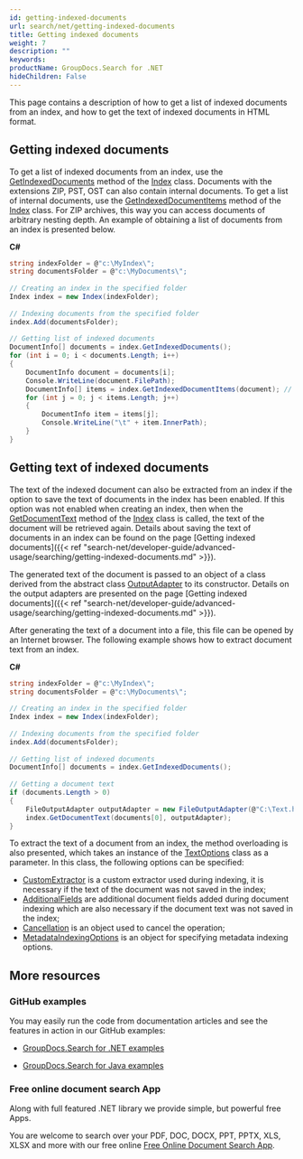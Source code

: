 ```yaml
---
id: getting-indexed-documents
url: search/net/getting-indexed-documents
title: Getting indexed documents
weight: 7
description: ""
keywords: 
productName: GroupDocs.Search for .NET
hideChildren: False
---
```

This page contains a description of how to get a list of indexed documents from an index, and how to get the text of indexed documents in HTML format.

## Getting indexed documents

To get a list of indexed documents from an index, use the [GetIndexedDocuments](https://apireference.groupdocs.com/net/search/groupdocs.search/index/methods/getindexeddocuments) method of the [Index](https://apireference.groupdocs.com/net/search/groupdocs.search/index) class. Documents with the extensions ZIP, PST, OST can also contain internal documents. To get a list of internal documents, use the [GetIndexedDocumentItems](https://apireference.groupdocs.com/net/search/groupdocs.search/index/methods/getindexeddocumentitems) method of the [Index](https://apireference.groupdocs.com/net/search/groupdocs.search/index) class. For ZIP archives, this way you can access documents of arbitrary nesting depth. An example of obtaining a list of documents from an index is presented below.

**C#**

```csharp
string indexFolder = @"c:\MyIndex\";
string documentsFolder = @"c:\MyDocuments\";
 
// Creating an index in the specified folder
Index index = new Index(indexFolder);
 
// Indexing documents from the specified folder
index.Add(documentsFolder);
 
// Getting list of indexed documents
DocumentInfo[] documents = index.GetIndexedDocuments();
for (int i = 0; i < documents.Length; i++)
{
    DocumentInfo document = documents[i];
    Console.WriteLine(document.FilePath);
    DocumentInfo[] items = index.GetIndexedDocumentItems(document); // Getting list of document items
    for (int j = 0; j < items.Length; j++)
    {
        DocumentInfo item = items[j];
        Console.WriteLine("\t" + item.InnerPath);
    }
}
```

## Getting text of indexed documents

The text of the indexed document can also be extracted from an index if the option to save the text of documents in the index has been enabled. If this option was not enabled when creating an index, then when the [GetDocumentText](https://apireference.groupdocs.com/net/search/groupdocs.search/index/methods/getdocumenttext/index) method of the [Index](https://apireference.groupdocs.com/net/search/groupdocs.search/index) class is called, the text of the document will be retrieved again. Details about saving the text of documents in an index can be found on the page [Getting indexed documents]({{< ref "search-net/developer-guide/advanced-usage/searching/getting-indexed-documents.md" >}}).

The generated text of the document is passed to an object of a class derived from the abstract class [OutputAdapter](https://apireference.groupdocs.com/net/search/groupdocs.search.common/outputadapter) to its constructor. Details on the output adapters are presented on the page [Getting indexed documents]({{< ref "search-net/developer-guide/advanced-usage/searching/getting-indexed-documents.md" >}}).

After generating the text of a document into a file, this file can be opened by an Internet browser. The following example shows how to extract document text from an index.

**C#**

```csharp
string indexFolder = @"c:\MyIndex\";
string documentsFolder = @"c:\MyDocuments\";
 
// Creating an index in the specified folder
Index index = new Index(indexFolder);
 
// Indexing documents from the specified folder
index.Add(documentsFolder);
 
// Getting list of indexed documents
DocumentInfo[] documents = index.GetIndexedDocuments();
 
// Getting a document text
if (documents.Length > 0)
{
    FileOutputAdapter outputAdapter = new FileOutputAdapter(@"C:\Text.html");
    index.GetDocumentText(documents[0], outputAdapter);
}
```

To extract the text of a document from an index, the method overloading is also presented, which takes an instance of the [TextOptions](https://apireference.groupdocs.com/net/search/groupdocs.search.options/textoptions) class as a parameter. In this class, the following options can be specified:

*   [CustomExtractor](https://apireference.groupdocs.com/net/search/groupdocs.search.options/textoptions/properties/customextractor) is a custom extractor used during indexing, it is necessary if the text of the document was not saved in the index;
*   [AdditionalFields](https://apireference.groupdocs.com/net/search/groupdocs.search.options/textoptions/properties/additionalfields) are additional document fields added during document indexing which are also necessary if the document text was not saved in the index;
*   [Cancellation](https://apireference.groupdocs.com/net/search/groupdocs.search.options/textoptions/properties/cancellation) is an object used to cancel the operation;
*   [MetadataIndexingOptions](https://apireference.groupdocs.com/net/search/groupdocs.search.options/textoptions/properties/metadataindexingoptions) is an object for specifying metadata indexing options.

## More resources

### GitHub examples

You may easily run the code from documentation articles and see the features in action in our GitHub examples:

*   [GroupDocs.Search for .NET examples](https://github.com/groupdocs-search/GroupDocs.Search-for-.NET)
    
*   [GroupDocs.Search for Java examples](https://github.com/groupdocs-search/GroupDocs.Search-for-Java)
    

### Free online document search App

Along with full featured .NET library we provide simple, but powerful free Apps.

You are welcome to search over your PDF, DOC, DOCX, PPT, PPTX, XLS, XLSX and more with our free online [Free Online Document Search App](https://products.groupdocs.app/search).
